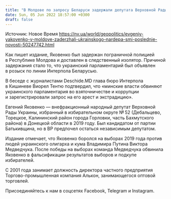```yaml
---
title: "В Молдове по запросу Беларуси задержали депутата Верховной Рады Евгения Яковенко — СМИ"
date: Sun, 05 Jun 2022 18:57:00 +0300
draft: false
---
```

Источник: Новое Время https://nv.ua/world/geopolitics/evgeniy-yakovenko-v-moldove-zaderzhali-ukrainskogo-nardepa-smi-poslednie-novosti-50247742.html


 Как пишет издание, Яковенко был задержан пограничной полицией в Республике Молдова и доставлен в следственный изолятор. Причиной задержания стало то, что украинский парламентарий был объявлен в розыск по линии Интерпола Беларусью.

В беседе с журналистами Deschide.MD глава бюро Интерпола в Кишиневе Виорел Тентю подтвердил, что «минские власти обвиняют украинского парламентария во взяточничестве и коррупции и зарегистрировали запрос на его арест и экстрадицию».

Евгений Яковенко — внефракционный народный депутат Верховной Рады Украины, избранный в избирательном округе № 52 (Дебальцево, Торецкое, Калининский район города Горловки, часть Бахмутского района) в Донецкой области в 2019 году. Был кандидатом от партии Батькивщина, но в ВР предпочел остаться независимым депутатом.

Издание отмечает, что Яковенко боролся на выборах 2019 года против людей украинского олигарха и кума Владимира Путина Виктора Медведчука. После победы на выборах команда Медведчука обвинила Яковенко в фальсификации результатов выборов и подкупе избирателей.

С 2001 года занимает должность директора частного предприятия Торгово-промышленная компания Алькон, занимающегося оптовой торговлей.

Присоединяйтесь к нам в соцсетях Facebook, Telegram и Instagram.
